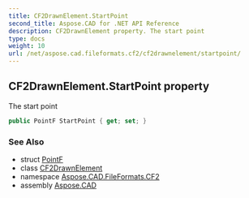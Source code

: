 ```yaml
---
title: CF2DrawnElement.StartPoint
second_title: Aspose.CAD for .NET API Reference
description: CF2DrawnElement property. The start point
type: docs
weight: 10
url: /net/aspose.cad.fileformats.cf2/cf2drawnelement/startpoint/
---
```

## CF2DrawnElement.StartPoint property

The start point

```csharp
public PointF StartPoint { get; set; }
```

### See Also

* struct [PointF](../../../aspose.cad/pointf/)
* class [CF2DrawnElement](../)
* namespace [Aspose.CAD.FileFormats.CF2](../../cf2drawnelement/)
* assembly [Aspose.CAD](../../../)


